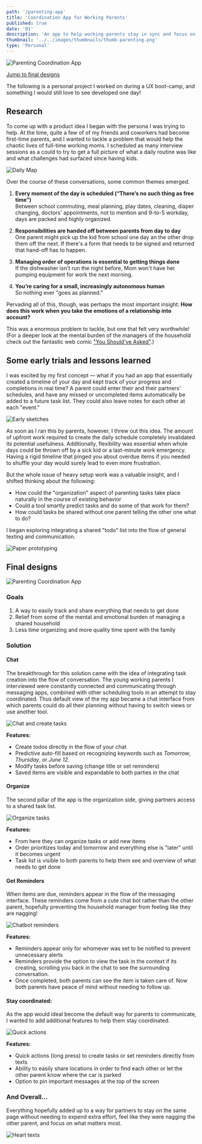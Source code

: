 ```yaml
---
path: '/parenting-app'
title: 'Coordination App for Working Parents'
published: true
date: '01'
description: 'An app to help working parents stay in sync and focus on the essentials.'
thumbnail: '../../images/thumbnails/thumb-parenting.png'
type: 'Personal'
---
```


<div class="hero-image">

![Parenting Coordination App](../../images/thumbnails/thumb-parenting.png "Parenting Coordination App")

</div>

<p class="text-center"><a href="#final-p2" class="btn-jump">Jump to final designs</a></p>

<!-- <p style="text-align:center;">Coming soon</p> -->

The following is a personal project I worked on during a UX boot-camp, and something I would still love to see developed one day!

## Research

To come up with a product idea I began with the persona I was trying to help. At the time, quite a few of of my friends and coworkers had become first-time parents, and I wanted to tackle a problem that would help the chaotic lives of full-time working moms. I scheduled as many interview sessions as a could to try to get a full picture of what a daily routine was like and what challenges had surfaced since having kids.

<div class="image-wrapper max-400">

![Daily Map](../../images/parenting/day-mapping.jpg "Charting a day in the life... it got real busy.")

</div>

Over the course of these conversations, some common themes emerged.

1. **Every moment of the day is scheduled (“There’s no such thing as free time”)**
   <br/>Between school commuting, meal planning, play dates, cleaning, diaper changing, doctors' appointments, not to mention and 9-to-5 workday, days are packed and highly organized.

2. **Responsibilities are handed off between parents from day to day**
  <br/>One parent might pick up the kid from school one day an the other drop them off the next. If there's a form that needs to be signed and returned that hand-off has to happen.

3. **Managing order of operations is essential to getting things done**
  <br/>If the dishwasher isn't run the night before, Mom won't have her pumping equipment for work the next morning.

4. **You’re caring for a small, increasingly autonomous human**
  <br/>So nothing ever "goes as planned."

Pervading all of this, though, was perhaps the most important insight: **How does this work when you take the emotions of a relationship into account?**


This was a enormous problem to tackle, but one that felt very worthwhile! (For a deeper look at the mental burden of the managers of the household check out the fantastic web comic ["You Should've Asked"](https://english.emmaclit.com/2017/05/20/you-shouldve-asked/).)



## Some early trials and lessons learned

I was excited by my first concept — what if you had an app that essentially created a timeline of your day and kept track of your progress and completions in real time? A parent could enter their and their partners' schedules, and have any missed or uncompleted items automatically be added to a future task list. They could also leave notes for each other at each "event."

<div class="image-wrapper">

![Early sketches](../../images/parenting/parenting-sketches.png)

</div>

As soon as I ran this by parents, however, I threw out this idea. The amount of upfront work required to create the daily schedule completely invalidated its potential usefulness. Additionally, flexibility was essential when whole days could be thrown off by a sick kid or a last-minute work emergency. Having a rigid timeline that pinged you about overdue items if you needed to shuffle your day would surely lead to even more frustration. 




But the whole issue of heavy setup work was a valuable insight, and I shifted thinking about the following:
  - How could the "organization" aspect of parenting tasks take place naturally in the course of existing behavior
  - Could a tool smartly predict tasks and do some of that work for them?
  - How could tasks be shared without one parent telling the other one what to do?


I began exploring integrating a shared "todo" list into the flow of general texting and communication.


<div class="image-wrapper">

![Paper prototyping](../../images/parenting/paper-prototyping.png "Some paper prototyping to explore interactions")

</div>



<h2 id="final-p2"> Final designs</h2>

![Parenting Coordination App](../../images/thumbnails/thumb-parenting.png "Parenting Coordination App")

### Goals

1. A way to easily track and share everything that needs to get done
2. Relief from some of the mental and emotional burden of managing a shared household
3. Less time organizing and more quality time spent with the family

### Solution

#### Chat

The breakthrough for this solution came with the idea of integrating task creation into the flow of conversation. The young working parents I interviewed were constantly connected and communicating through messaging apps, combined with other scheduling tools in an attempt to stay coordinated. Thus default view of the my app became a chat interface from which parents could do all their planning without having to switch views or use another tool. 

<div class="image-wrapper max-600">

![Chat and create tasks](../../images/parenting/uxd56-chat-create.gif "Chat and create tasks")

</div>

**Features:**
  - Create todos directly in the flow of your chat
  - Predictive auto-fill based on recognizing keywords such as _Tomorrow_, _Thursday_, or _June 12_.
  - Modify tasks before saving (change title or set reminders)
  - Saved items are visible and expandable to both parties in the chat

<!-- `vimeo: https://vimeo.com/354446411` -->

#### Organize

The second pillar of the app is the organization side, giving partners access to a shared task list.

<div class="image-wrapper max-600">

![Organize tasks](../../images/parenting/organize.png "Organize tasks")

</div>

**Features:**
  - From here they can organize tasks or add new items
  - Order prioritizes today and tomorrow and everything else is "later" until it becomes urgent
  - Task list is visible to both parents to help them see and overview of what needs to get done



#### Get Reminders

When items are due, reminders appear in the flow of the messaging interface. These reminders come from a cute chat bot rather than the other parent, hopefully preventing the household manager from feeling like they are nagging!

<div class="image-wrapper">

![Chatbot reminders](../../images/parenting/chatbot-remind-complete.gif "Chatbot reminders")

</div>


**Features:**
  - Reminders appear only for whomever was set to be notified to prevent unnecessary alerts
  - Reminders provide the option to view the task in the context if its creating, scrolling you back in the chat to see the surrounding conversation.
  - Once completed, both parents can see the item is taken care of. Now both parents have peace of mind without needing to follow up.


#### Stay coordinated:

As the app would ideal become the default way for parents to communicate, I wanted to add additional features to help them stay coordinated.

<div class="image-wrapper">

![Quick actions](../../images/parenting/quick-actions.png "Quick actions")

</div>

**Features:**
  - Quick actions (long press) to create tasks or set reminders directly from texts
  - Ability to easily share locations in order to find each other or let the other parent know where the car is parked
  - Option to pin important messages at the top of the screen


### And Overall... 

Everything hopefully added up to a way for partners to stay on the same page without needing to expend extra effort, feel like they were nagging the other parent, and focus on what matters most.

<div class="image-wrapper max-400">

![Heart texts](../../images/parenting/final-text.png "Heart texts")

</div>


